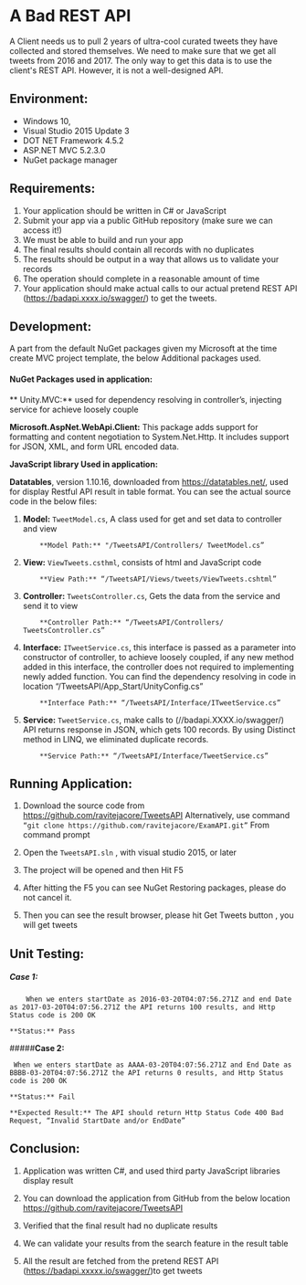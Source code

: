 #  A Bad REST API

A Client needs us to pull 2 years of ultra-cool curated tweets they have collected and stored themselves. We need to make sure that we get all tweets from 2016 and 2017. The only way to get this data is to use the client's REST API. However, it is not a well-designed API.

##  Environment: 

+	Windows 10,
+	Visual Studio 2015 Update 3
+	DOT NET Framework 4.5.2
+	ASP.NET MVC 5.2.3.0
+	NuGet package manager


## Requirements:

1.	Your application should be written in C# or JavaScript
2.	Submit your app via a public GitHub repository (make sure we can access it!)
3.	We must be able to build and run your app
4.	The final results should contain all records with no duplicates
5.	The results should be output in a way that allows us to validate your records
6.	The operation should complete in a reasonable amount of time
7.	Your application should make actual calls to our actual pretend REST API (https://badapi.xxxx.io/swagger/) to get the tweets.

## Development: 

A part from the default NuGet packages given my Microsoft at the time create MVC project template, the below Additional packages used.

#### NuGet Packages used in application: 

** Unity.MVC:** 
		used for dependency resolving in controller’s, injecting service for achieve loosely couple 

**Microsoft.AspNet.WebApi.Client:** 
		This package adds support for formatting and content negotiation to System.Net.Http. It includes support for JSON, XML, and form URL encoded data.

**JavaScript library Used in application:**

**Datatables**, version 1.10.16, downloaded from https://datatables.net/, used for display Restful API result in table format.
You can see the actual source code in the below files:

1.	**Model:** `TweetModel.cs`, A class used for get and set data to controller and view
			
			
			**Model Path:** "/TweetsAPI/Controllers/ TweetModel.cs”
	
2.	**View:**  `ViewTweets.csthml`, consists of html and JavaScript code
			
			
			**View Path:** “/TweetsAPI/Views/tweets/ViewTweets.cshtml”
	
3.	**Controller:** `TweetsController.cs`, Gets the data from the service and send it to view 


			**Controller Path:** “/TweetsAPI/Controllers/ TweetsController.cs”
	
4.  **Interface:** `ITweetService.cs`, this interface is passed as a parameter into constructor of controller, to achieve loosely coupled, if any new method added in this interface, the controller does not required to implementing newly added function. You can find the dependency resolving in  code in location “/TweetsAPI/App_Start/UnityConfig.cs” 
			
			
			**Interface Path:** “/TweetsAPI/Interface/ITweetService.cs”

5.	**Service:** `TweetService.cs`, make calls to (//badapi.XXXX.io/swagger/) API returns response in JSON, which gets 100 records. By using Distinct method in LINQ, we eliminated duplicate records. 
			
			
			**Service Path:** “/TweetsAPI/Interface/TweetService.cs”


## Running Application: 

1.	Download the source code from https://github.com/ravitejacore/TweetsAPI 
	Alternatively, use command `“git clone https://github.com/ravitejacore/ExamAPI.git”`
	From command prompt
	
2.	 Open the `TweetsAPI.sln` , with visual studio 2015, or later

3.	The project will be opened  and then Hit F5 

4.	After hitting the F5 you can see NuGet Restoring packages, please do not cancel it.

5.	Then you can see the result browser, please hit  Get Tweets button , you will get tweets


## Unit Testing: 

##### **Case 1:** 	
		When we enters startDate as 2016-03-20T04:07:56.271Z and end Date as 2017-03-20T04:07:56.271Z the API returns 100 results, and Http Status code is 200 OK
	
	**Status:** Pass

#####**Case 2:**
 	 
	 When we enters startDate as AAAA-03-20T04:07:56.271Z and End Date as BBBB-03-20T04:07:56.271Z the API returns 0 results, and Http Status code is 200 OK
	
	**Status:** Fail
	
	**Expected Result:** The API should return Http Status Code 400 Bad Request, “Invalid StartDate and/or EndDate”
	

## Conclusion:

1.	Application was written C#, and used third party JavaScript libraries display result
2.	You can download the application from GitHub from the below location https://github.com/ravitejacore/TweetsAPI 
3.	Verified that the final result had no duplicate results 
4.	We can validate your results from the search feature in the result table 
 
5.	All the result are fetched from the pretend REST API (https://badapi.xxxxx.io/swagger/)to get tweets 
